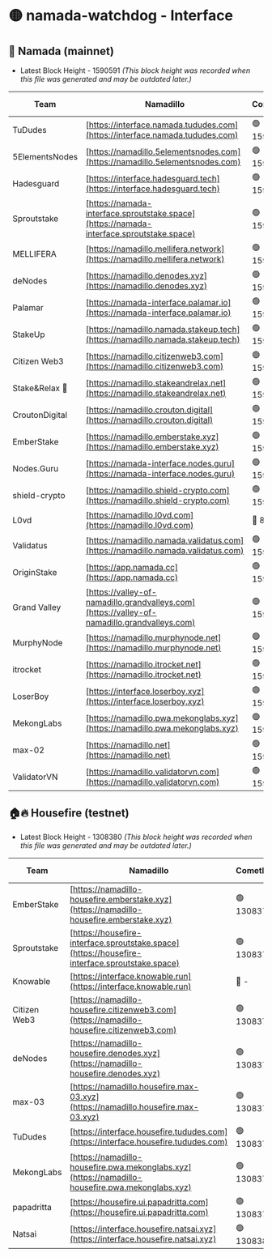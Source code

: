 # 🟡 namada-watchdog - Interface

## 🚀 Namada (mainnet)
- Latest Block Height - 1590591 *(This block height was recorded when this file was generated and may be outdated later.)*

| Team | Namadillo | CometBFT | Indexer | MASP Indexer |
|-|-|-|-|-|
| TuDudes | [https://interface.namada.tududes.com](https://interface.namada.tududes.com) | 🟢 1590572 | 🟢 1590572 | 🟢 1590572 |
| 5ElementsNodes | [https://namadillo.5elementsnodes.com](https://namadillo.5elementsnodes.com) | 🟢 1590573 | 🟢 1590573 | 🟢 1590573 |
| Hadesguard | [https://interface.hadesguard.tech](https://interface.hadesguard.tech) | 🟢 1590573 | 🟢 1590573 | 🟢 1590573 |
| Sproutstake | [https://namada-interface.sproutstake.space](https://namada-interface.sproutstake.space) | 🟢 1590574 | 🟢 1590574 | 🟢 1590574 |
| MELLIFERA | [https://namadillo.mellifera.network](https://namadillo.mellifera.network) | 🟢 1590576 | 🟢 1590576 | 🟢 1590575 |
| deNodes | [https://namadillo.denodes.xyz](https://namadillo.denodes.xyz) | 🟢 1590577 | 🟢 1590576 | 🟢 1590576 |
| Palamar | [https://namada-interface.palamar.io](https://namada-interface.palamar.io) | 🟢 1590577 | 🔴 1511087 | 🔴 1511391 |
| StakeUp | [https://namadillo.namada.stakeup.tech](https://namadillo.namada.stakeup.tech) | 🟢 1590578 | 🟢 1590578 | 🟢 1590578 |
| Citizen Web3 | [https://namadillo.citizenweb3.com](https://namadillo.citizenweb3.com) | 🟢 1590578 | 🟢 1590579 | 🟢 1590579 |
| Stake&Relax 🦥 | [https://namadillo.stakeandrelax.net](https://namadillo.stakeandrelax.net) | 🟢 1590580 | 🟢 1590580 | 🟢 1590580 |
| CroutonDigital | [https://namadillo.crouton.digital](https://namadillo.crouton.digital) | 🟢 1590581 | 🔴 1338918 | 🟢 1590581 |
| EmberStake | [https://namadillo.emberstake.xyz](https://namadillo.emberstake.xyz) | 🟢 1590582 | 🟢 1590582 | 🟢 1590582 |
| Nodes.Guru | [https://namada-interface.nodes.guru](https://namada-interface.nodes.guru) | 🟢 1590583 | 🟢 1590583 | 🟢 1590583 |
| shield-crypto | [https://namadillo.shield-crypto.com](https://namadillo.shield-crypto.com) | 🟢 1590583 | 🟢 1590583 | 🟢 1590583 |
| L0vd | [https://namadillo.l0vd.com](https://namadillo.l0vd.com) | 🔴 894059 | 🔴 1319936 | 🔴 894059 |
| Validatus | [https://namadillo.namada.validatus.com](https://namadillo.namada.validatus.com) | 🟢 1590585 | 🔴 1338199 | 🟢 1590585 |
| OriginStake | [https://app.namada.cc](https://app.namada.cc) | 🟢 1590586 | 🟢 1590586 | 🟢 1590585 |
| Grand Valley | [https://valley-of-namadillo.grandvalleys.com](https://valley-of-namadillo.grandvalleys.com) | 🟢 1590586 | 🟢 1590586 | 🟢 1590586 |
| MurphyNode | [https://namadillo.murphynode.net](https://namadillo.murphynode.net) | 🟢 1590587 | 🟢 1590587 | 🔴 - |
| itrocket | [https://namadillo.itrocket.net](https://namadillo.itrocket.net) | 🟢 1590588 | 🟢 1590588 | 🟢 1590588 |
| LoserBoy | [https://interface.loserboy.xyz](https://interface.loserboy.xyz) | 🟢 1590589 | 🟢 1590589 | 🔴 - |
| MekongLabs | [https://namadillo.pwa.mekonglabs.xyz](https://namadillo.pwa.mekonglabs.xyz) | 🟢 1590590 | 🟢 1590590 | 🟢 1590590 |
| max-02 | [https://namadillo.net](https://namadillo.net) | 🟢 1590591 | 🟢 1590591 | 🟢 1590591 |
| ValidatorVN | [https://namadillo.validatorvn.com](https://namadillo.validatorvn.com) | 🟢 1590591 | 🟢 1590591 | 🟢 1590591 |

## 🏠🔥 Housefire (testnet)
- Latest Block Height - 1308380 *(This block height was recorded when this file was generated and may be outdated later.)*

| Team | Namadillo | CometBFT | Indexer | MASP Indexer |
|-|-|-|-|-|
| EmberStake | [https://namadillo-housefire.emberstake.xyz](https://namadillo-housefire.emberstake.xyz) | 🟢 1308373 | 🟢 1308373 | 🔴 1083022 |
| Sproutstake | [https://housefire-interface.sproutstake.space](https://housefire-interface.sproutstake.space) | 🟢 1308374 | 🟢 1308374 | 🟢 1308374 |
| Knowable | [https://interface.knowable.run](https://interface.knowable.run) | 🔴 - | 🔴 - | 🔴 - |
| Citizen Web3 | [https://namadillo-housefire.citizenweb3.com](https://namadillo-housefire.citizenweb3.com) | 🟢 1308375 | 🔴 1162824 | 🔴 - |
| deNodes | [https://namadillo-housefire.denodes.xyz](https://namadillo-housefire.denodes.xyz) | 🟢 1308377 | 🟢 1308377 | 🟢 1308377 |
| max-03 | [https://namadillo.housefire.max-03.xyz](https://namadillo.housefire.max-03.xyz) | 🟢 1308377 | 🟢 1308377 | 🟢 1308377 |
| TuDudes | [https://interface.housefire.tududes.com](https://interface.housefire.tududes.com) | 🟢 1308378 | 🟢 1308378 | 🟢 1308378 |
| MekongLabs | [https://namadillo-housefire.pwa.mekonglabs.xyz](https://namadillo-housefire.pwa.mekonglabs.xyz) | 🟢 1308378 | 🟢 1308378 | 🔴 1083022 |
| papadritta | [https://housefire.ui.papadritta.com](https://housefire.ui.papadritta.com) | 🟢 1308379 | 🟢 1308379 | 🟢 1308379 |
| Natsai | [https://interface.housefire.natsai.xyz](https://interface.housefire.natsai.xyz) | 🟢 1308380 | 🟢 1308380 | 🟢 1308380 |

